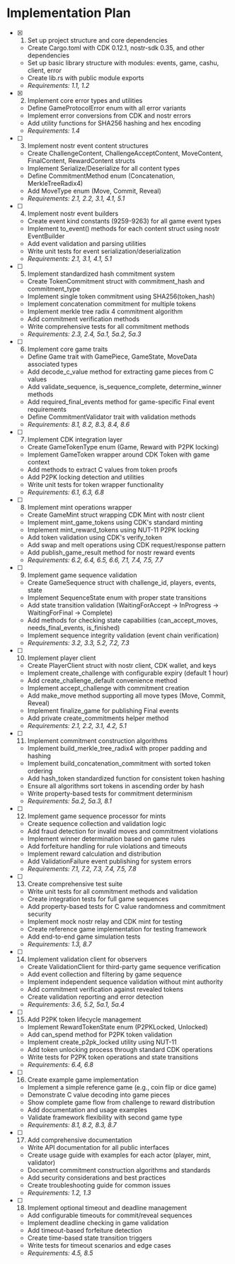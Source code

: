 # Implementation Plan

- [x] 1. Set up project structure and core dependencies
  - Create Cargo.toml with CDK 0.12.1, nostr-sdk 0.35, and other dependencies
  - Set up basic library structure with modules: events, game, cashu, client, error
  - Create lib.rs with public module exports
  - _Requirements: 1.1, 1.2_

- [x] 2. Implement core error types and utilities
  - Define GameProtocolError enum with all error variants
  - Implement error conversions from CDK and nostr errors
  - Add utility functions for SHA256 hashing and hex encoding
  - _Requirements: 1.4_

- [ ] 3. Implement nostr event content structures
  - Create ChallengeContent, ChallengeAcceptContent, MoveContent, FinalContent, RewardContent structs
  - Implement Serialize/Deserialize for all content types
  - Define CommitmentMethod enum (Concatenation, MerkleTreeRadix4)
  - Add MoveType enum (Move, Commit, Reveal)
  - _Requirements: 2.1, 2.2, 3.1, 4.1, 5.1_

- [ ] 4. Implement nostr event builders
  - Create event kind constants (9259-9263) for all game event types
  - Implement to_event() methods for each content struct using nostr EventBuilder
  - Add event validation and parsing utilities
  - Write unit tests for event serialization/deserialization
  - _Requirements: 2.1, 3.1, 4.1, 5.1_

- [ ] 5. Implement standardized hash commitment system
  - Create TokenCommitment struct with commitment_hash and commitment_type
  - Implement single token commitment using SHA256(token_hash)
  - Implement concatenation commitment for multiple tokens
  - Implement merkle tree radix 4 commitment algorithm
  - Add commitment verification methods
  - Write comprehensive tests for all commitment methods
  - _Requirements: 2.3, 2.4, 5a.1, 5a.2, 5a.3_

- [ ] 6. Implement core game traits
  - Define Game trait with GamePiece, GameState, MoveData associated types
  - Add decode_c_value method for extracting game pieces from C values
  - Add validate_sequence, is_sequence_complete, determine_winner methods
  - Add required_final_events method for game-specific Final event requirements
  - Define CommitmentValidator trait with validation methods
  - _Requirements: 8.1, 8.2, 8.3, 8.4, 8.6_

- [ ] 7. Implement CDK integration layer
  - Create GameTokenType enum (Game, Reward with P2PK locking)
  - Implement GameToken wrapper around CDK Token with game context
  - Add methods to extract C values from token proofs
  - Add P2PK locking detection and utilities
  - Write unit tests for token wrapper functionality
  - _Requirements: 6.1, 6.3, 6.8_

- [ ] 8. Implement mint operations wrapper
  - Create GameMint struct wrapping CDK Mint with nostr client
  - Implement mint_game_tokens using CDK's standard minting
  - Implement mint_reward_tokens using NUT-11 P2PK locking
  - Add token validation using CDK's verify_token
  - Add swap and melt operations using CDK request/response pattern
  - Add publish_game_result method for nostr reward events
  - _Requirements: 6.2, 6.4, 6.5, 6.6, 7.1, 7.4, 7.5, 7.7_

- [ ] 9. Implement game sequence validation
  - Create GameSequence struct with challenge_id, players, events, state
  - Implement SequenceState enum with proper state transitions
  - Add state transition validation (WaitingForAccept → InProgress → WaitingForFinal → Complete)
  - Add methods for checking state capabilities (can_accept_moves, needs_final_events, is_finished)
  - Implement sequence integrity validation (event chain verification)
  - _Requirements: 3.2, 3.3, 5.2, 7.2, 7.3_

- [ ] 10. Implement player client
  - Create PlayerClient struct with nostr client, CDK wallet, and keys
  - Implement create_challenge with configurable expiry (default 1 hour)
  - Add create_challenge_default convenience method
  - Implement accept_challenge with commitment creation
  - Add make_move method supporting all move types (Move, Commit, Reveal)
  - Implement finalize_game for publishing Final events
  - Add private create_commitments helper method
  - _Requirements: 2.1, 2.2, 3.1, 4.2, 5.1_

- [ ] 11. Implement commitment construction algorithms
  - Implement build_merkle_tree_radix4 with proper padding and hashing
  - Implement build_concatenation_commitment with sorted token ordering
  - Add hash_token standardized function for consistent token hashing
  - Ensure all algorithms sort tokens in ascending order by hash
  - Write property-based tests for commitment determinism
  - _Requirements: 5a.2, 5a.3, 8.1_

- [ ] 12. Implement game sequence processor for mints
  - Create sequence collection and validation logic
  - Add fraud detection for invalid moves and commitment violations
  - Implement winner determination based on game rules
  - Add forfeiture handling for rule violations and timeouts
  - Implement reward calculation and distribution
  - Add ValidationFailure event publishing for system errors
  - _Requirements: 7.1, 7.2, 7.3, 7.4, 7.5, 7.8_

- [ ] 13. Create comprehensive test suite
  - Write unit tests for all commitment methods and validation
  - Create integration tests for full game sequences
  - Add property-based tests for C value randomness and commitment security
  - Implement mock nostr relay and CDK mint for testing
  - Create reference game implementation for testing framework
  - Add end-to-end game simulation tests
  - _Requirements: 1.3, 8.7_

- [ ] 14. Implement validation client for observers
  - Create ValidationClient for third-party game sequence verification
  - Add event collection and filtering by game sequence
  - Implement independent sequence validation without mint authority
  - Add commitment verification against revealed tokens
  - Create validation reporting and error detection
  - _Requirements: 3.6, 5.2, 5a.1, 5a.4_

- [ ] 15. Add P2PK token lifecycle management
  - Implement RewardTokenState enum (P2PKLocked, Unlocked)
  - Add can_spend method for P2PK token validation
  - Implement create_p2pk_locked utility using NUT-11
  - Add token unlocking process through standard CDK operations
  - Write tests for P2PK token operations and state transitions
  - _Requirements: 6.4, 6.8_

- [ ] 16. Create example game implementation
  - Implement a simple reference game (e.g., coin flip or dice game)
  - Demonstrate C value decoding into game pieces
  - Show complete game flow from challenge to reward distribution
  - Add documentation and usage examples
  - Validate framework flexibility with second game type
  - _Requirements: 8.1, 8.2, 8.3, 8.7_

- [ ] 17. Add comprehensive documentation
  - Write API documentation for all public interfaces
  - Create usage guide with examples for each actor (player, mint, validator)
  - Document commitment construction algorithms and standards
  - Add security considerations and best practices
  - Create troubleshooting guide for common issues
  - _Requirements: 1.2, 1.3_

- [ ] 18. Implement optional timeout and deadline management
  - Add configurable timeouts for commit/reveal sequences
  - Implement deadline checking in game validation
  - Add timeout-based forfeiture detection
  - Create time-based state transition triggers
  - Write tests for timeout scenarios and edge cases
  - _Requirements: 4.5, 8.5_
